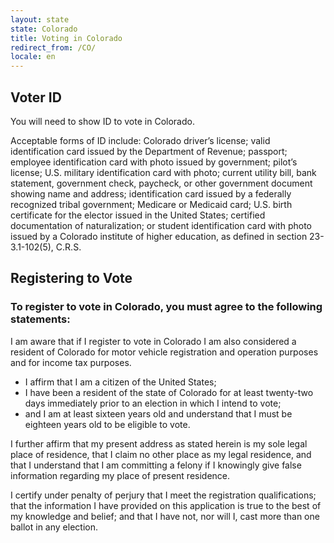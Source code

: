 ```yaml
---
layout: state
state: Colorado
title: Voting in Colorado
redirect_from: /CO/
locale: en
---
```


## Voter ID

You will need to show ID to vote in Colorado.

Acceptable forms of ID include: Colorado driver’s license; valid identification card issued by the Department of Revenue; passport; employee identification card with photo issued by government; pilot’s license; U.S. military identification card with photo; current utility bill, bank statement, government check, paycheck, or other government document showing name and address; identification card issued by a federally recognized tribal government; Medicare or Medicaid card; U.S. birth certificate for the elector issued in the United States; certified documentation of naturalization; or student identification card with photo issued by a Colorado institute of higher education, as defined in section 23-3.1-102(5), C.R.S.

## Registering to Vote

### To register to vote in Colorado, you must agree to the following statements:

I am aware that if I register to vote in Colorado I am also considered a resident of Colorado for motor vehicle registration and operation purposes and for income tax purposes.

* I affirm that I am a citizen of the United States;
* I have been a resident of the state of Colorado for at least twenty-two days immediately prior to an election in which I intend to vote;
* and I am at least sixteen years old and understand that I must be eighteen years old to be eligible to vote.

I further affirm that my present address as stated herein is my sole legal place of residence, that I claim no other place as my legal residence, and that I understand that I am committing a felony if I knowingly give false information regarding my place of present residence.

I certify under penalty of perjury that I meet the registration qualifications; that the information I have provided on this application is true to the best of my knowledge and belief; and that I have not, nor will I, cast more than one ballot in any election.

